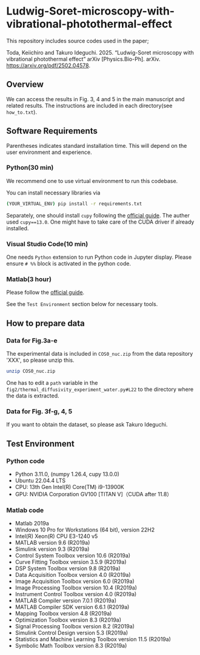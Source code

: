# Ludwig-Soret-microscopy-with-vibrational-photothermal-effect

This repository includes source codes used in the paper;

Toda, Keiichiro and Takuro Ideguchi. 2025. “Ludwig-Soret microscopy with vibrational photothermal effect” arXiv [Physics.Bio-Ph]. arXiv. https://arxiv.org/pdf/2502.04578.


## Overview

We can access the results in Fig. 3, 4 and 5 in the main manuscript and related results.
The instructions are included in each directory(see `how_to.txt`).

## Software Requirements

Parentheses indicates standard installation time. This will depend on the user environment and experience.

### Python(30 min)

We recommend one to use virtual environment to run this codebase.

You can install necessary libraries via

```sh
(YOUR_VIRTUAL_ENV) pip install -r requirements.txt
```

Separately, one should install `cupy` following the [official guide](https://docs.cupy.dev/en/stable/install.html). The auther used `cupy==13.0`. One might have to take care of the CUDA driver if already installed.

### Visual Studio Code(10 min)

One needs `Python` extension to run Python code in Jupyter display. Please ensure `# %%` block is activated in the python code.

### Matlab(3 hour)

Please follow the [official guide](https://www.mathworks.com/help/install/ug/install-products-with-internet-connection.html).

See the `Test Environment` section below for necessary tools.

## How to prepare data

### Data for Fig.3a-e

The experimental data is included in `COS0_nuc.zip` from the data repository 'XXX', so please unzip this.

```sh
unzip COS0_nuc.zip
```

One has to edit a `path` variable in the `fig2/thermal_diffusivity_experiment_water.py#L22` to the directory where the data is extracted.

### Data for Fig. 3f-g, 4, 5

If you want to obtain the dataset, so please ask Takuro Ideguchi.


## Test Environment

### Python code

- Python 3.11.0, (numpy 1.26.4, cupy 13.0.0)
- Ubuntu 22.04.4 LTS
- CPU: 13th Gen Intel(R) Core(TM) i9-13900K
- GPU: NVIDIA Corporation GV100 [TITAN V]（CUDA after 11.8）

### Matlab code

- Matlab 2019a
- Windows 10 Pro for Workstations (64 bit), version 22H2
- Intel(R) Xeon(R) CPU E3-1240 v5
- MATLAB                                                version 9.6           (R2019a)
- Simulink                                              version 9.3           (R2019a)
- Control System Toolbox                                version 10.6          (R2019a)
- Curve Fitting Toolbox                                 version 3.5.9         (R2019a)
- DSP System Toolbox                                    version 9.8           (R2019a)
- Data Acquisition Toolbox                              version 4.0           (R2019a)
- Image Acquisition Toolbox                             version 6.0           (R2019a)
- Image Processing Toolbox                              version 10.4          (R2019a)
- Instrument Control Toolbox                            version 4.0           (R2019a)
- MATLAB Compiler                                       version 7.0.1         (R2019a)
- MATLAB Compiler SDK                                   version 6.6.1         (R2019a)
- Mapping Toolbox                                       version 4.8           (R2019a)
- Optimization Toolbox                                  version 8.3           (R2019a)
- Signal Processing Toolbox                             version 8.2           (R2019a)
- Simulink Control Design                               version 5.3           (R2019a)
- Statistics and Machine Learning Toolbox               version 11.5          (R2019a)
- Symbolic Math Toolbox                                 version 8.3           (R2019a)
